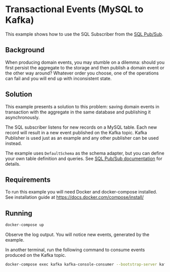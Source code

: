 # Transactional Events (MySQL to Kafka)

This example shows how to use the SQL Subscriber from the [SQL Pub/Sub](https://github.com/ThreeDotsLabs/watermill-sql). 

## Background

When producing domain events, you may stumble on a dilemma: should you first persist the aggregate to the storage and
then publish a domain event or the other way around? Whatever order you choose, one of the operations can fail and
you will end up with inconsistent state.

## Solution

This example presents a solution to this problem: saving domain events in transaction with the aggregate in the same
database and publishing it asynchronously.

The SQL subscriber listens for new records on a MySQL table. Each new record will result in a new event published
on the Kafka topic. Kafka Publisher is used just as an example and any other publisher can be used instead.

The example uses `DefaultSchema` as the schema adapter, but you can define your own table definition and queries.
See [SQL Pub/Sub documentation](https://watermill.io/pubsub/sql) for details.

## Requirements

To run this example you will need Docker and docker-compose installed. See installation guide at https://docs.docker.com/compose/install/

## Running

```bash
docker-compose up
```

Observe the log output. You will notice new events, generated by the example.

In another terminal, run the following command to consume events produced on the Kafka topic.

```bash
docker-compose exec kafka kafka-console-consumer --bootstrap-server kafka:9092 --topic events
```
